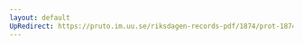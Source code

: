 ```yaml
---
layout: default
UpRedirect: https://pruto.im.uu.se/riksdagen-records-pdf/1874/prot-1874--fk--521/prot-1874--fk--521_006.pdf
---
```

